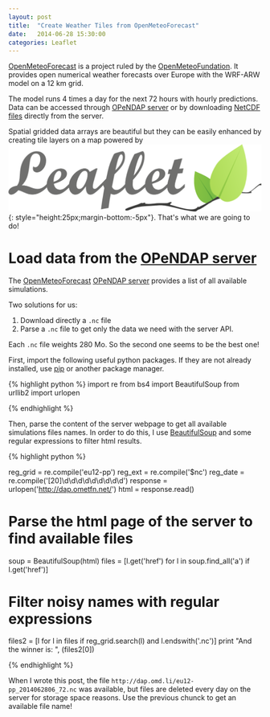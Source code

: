 ```yaml
---
layout: post
title:  "Create Weather Tiles from OpenMeteoForecast"
date:   2014-06-28 15:30:00
categories: Leaflet
---
```


[OpenMeteoForecast][OpenMeteoForecast-Site] is a project ruled by the [OpenMeteoFundation][OpenMeteoFundation-Site]. It provides open numerical weather forecasts over Europe with the WRF-ARW model on a 12 km grid.

The model runs 4 times a day for the next 72 hours with hourly predictions. Data can be accessed through [OPeNDAP server][OPeNDAP-server-Site] or by downloading [NetCDF files][NetCDF-files-Site] directly from the server.

Spatial gridded data arrays are beautiful but they can be easily enhanced by creating tile layers on a map powered by ![Leaflet](/images/logos/leaflet.png){: style="height:25px;margin-bottom:-5px"}. That's what we are going to do!

<script src="http://cdn.leafletjs.com/leaflet-0.7.3/leaflet.js"></script>
<div id="map"> </div>
<script type="text/javascript" src="data.json"></script>
<div id="map"></div>
<script type="text/javascript">
    var map = L.map('map').setView([47, 3], 3);
    L.tileLayer('http://{s}.tile.openstreetmap.org/{z}/{x}/{y}.png', {
            maxZoom: 18
            }).addTo(map);

    L.tileLayer('http://localhost:8080/src/2014-06-28-Create-Weather-Tiles-from-OpenMeteoForecast/tile/{z}/{x}/{y}.png',{tms: true}).addTo(map);

</script>


Load data from the [OPeNDAP server][OPeNDAP-server-Site]
===========================================================

The [OpenMeteoForecast][OpenMeteoForecast-Site] [OPeNDAP server][OPeNDAP-server-Site] provides a list of all available simulations.

Two solutions for us:
1. Download directly a `.nc` file
2. Parse a `.nc` file to get only the data we need with the server API.

Each `.nc` file weights 280 Mo. So the second one seems to be the best one!

First, import the following useful python packages. If they are not already installed, use [pip][pip-Site] or another package manager.

{% highlight python %}
import re
from bs4 import BeautifulSoup
from urllib2 import urlopen

{% endhighlight %}

Then, parse the content of the server webpage to get all available simulations files names. In order to do this, I use [BeautifulSoup][BeautifulSoup-Site] and some regular expressions to filter html results.

{% highlight python %}

reg_grid = re.compile('eu12-pp')
reg_ext = re.compile('$nc')
reg_date = re.compile('[20]\d\d\d\d\d\d\d\d\d')
response = urlopen('http://dap.ometfn.net/')
html = response.read()
# Parse the html page of the server to find available files
soup = BeautifulSoup(html)
files = [l.get('href') for l in soup.find_all('a') if l.get('href')]
# Filter noisy names with regular expressions
files2 = [l for l in files if reg_grid.search(l) and l.endswith('.nc')]
print "And the winner is: ", (files2[0])

{% endhighlight %}

When I wrote this post, the file `http://dap.omd.li/eu12-pp_2014062806_72.nc` was available, but files are deleted every day on the server for storage space reasons. Use the previous chunck to get an available file name!










[BeautifulSoup-Site]: http://www.crummy.com/software/BeautifulSoup/
[pip-Site]: https://pip.pypa.io/en/latest/installing.html
[OpenMeteoFundation-Site]: http://openmeteofoundation.org/
[OpenMeteoForecast-Site]:https://openmeteoforecast.org/wiki/Main_Page
[OPeNDAP-server-Site]: http://www.opendap.org/
[NetCDF-files-Site]: http://dap.ometfn.net/
[Leaflet-Site]: http://leafletjs.com/
